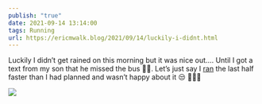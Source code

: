 ```yaml
---
publish: "true"
date: 2021-09-14 13:14:00
tags: Running
url: https://ericmwalk.blog/2021/09/14/luckily-i-didnt.html
---
```


Luckily I didn’t get rained on this morning but it was nice out…. Until I got a text from my son that he missed the bus 🤦‍♂️. Let’s just say I [ran](https://www.strava.com/activities/5959172179) the last half faster than I had planned and wasn’t happy about it 😒 🏃🏻‍♂️

![](https://ericmwalk.blog/uploads/2021/ad96db7231.jpg)